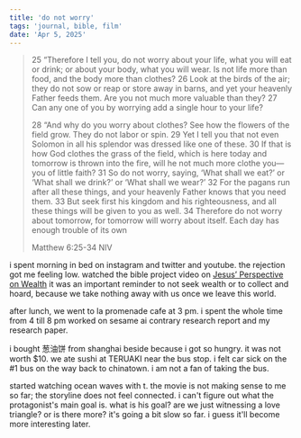 ```yaml
---
title: 'do not worry'
tags: 'journal, bible, film'
date: 'Apr 5, 2025'
---
```


> 25 “Therefore I tell you, do not worry about your life, what you will eat or drink; or about your body, what you will wear. Is not life more than food, and the body more than clothes? 26 Look at the birds of the air; they do not sow or reap or store away in barns, and yet your heavenly Father feeds them. Are you not much more valuable than they? 27 Can any one of you by worrying add a single hour to your life?
>
> 28 “And why do you worry about clothes? See how the flowers of the field grow. They do not labor or spin. 29 Yet I tell you that not even Solomon in all his splendor was dressed like one of these. 30 If that is how God clothes the grass of the field, which is here today and tomorrow is thrown into the fire, will he not much more clothe you—you of little faith? 31 So do not worry, saying, ‘What shall we eat?’ or ‘What shall we drink?’ or ‘What shall we wear?’ 32 For the pagans run after all these things, and your heavenly Father knows that you need them. 33 But seek first his kingdom and his righteousness, and all these things will be given to you as well. 34 Therefore do not worry about tomorrow, for tomorrow will worry about itself. Each day has enough trouble of its own
>
> Matthew 6:25-34 NIV

i spent morning in bed on instagram and twitter and youtube. the rejection got me feeling low. watched the bible project video on [Jesus’ Perspective on Wealth](https://www.youtube.com/watch?v=GpqOdHV3dmU) it was an important reminder to not seek wealth or to collect and hoard, because we take nothing away with us once we leave this world.

after lunch, we went to la promenade cafe at 3 pm. i spent the whole time from 4 till 8 pm worked on sesame ai contrary research report and my research paper.

i bought 葱油饼 from shanghai beside because i got so hungry. it was not worth $10. we ate sushi at TERUAKI near the bus stop. i felt car sick on the #1 bus on the way back to chinatown. i am not a fan of taking the bus.

started watching ocean waves with t. the movie is not making sense to me so far; the storyline does not feel connected. i can't figure out what the protagonist's main goal is. what is his goal? are we just witnessing a love triangle? or is there more? it's going a bit slow so far. i guess it'll become more interesting later.
